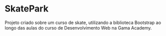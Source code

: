 # SkatePark
Projeto criado sobre um curso de skate, utilizando a biblioteca Bootstrap ao longo das aulas do curso de Desenvolvimento Web na Gama Academy.
